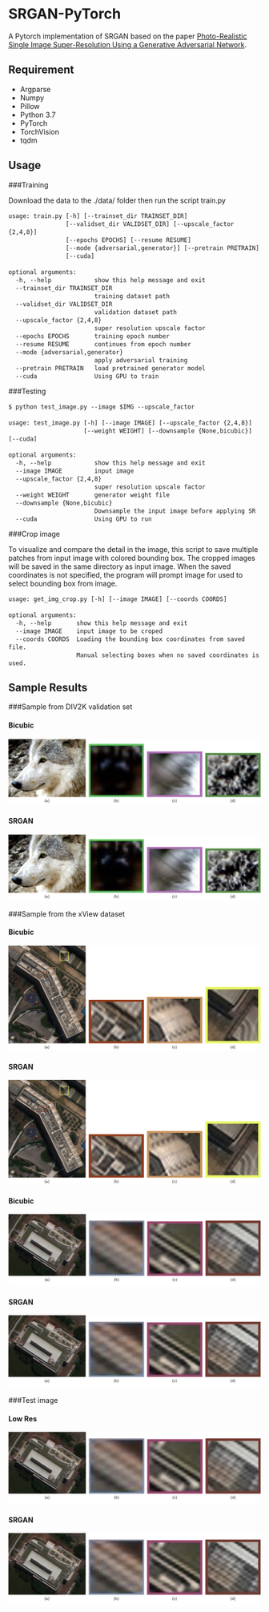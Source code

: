 SRGAN-PyTorch
============================
A Pytorch implementation of SRGAN based on the paper [Photo-Realistic Single Image Super-Resolution Using a Generative Adversarial Network](https://arxiv.org/abs/1609.04802).

Requirement
----------------------------
* Argparse
* Numpy
* Pillow
* Python 3.7
* PyTorch
* TorchVision
* tqdm


Usage
----------------------------

###Training

Download the data to the ./data/ folder then run the script train.py
```
usage: train.py [-h] [--trainset_dir TRAINSET_DIR]
                [--validset_dir VALIDSET_DIR] [--upscale_factor {2,4,8}]
                [--epochs EPOCHS] [--resume RESUME]
                [--mode {adversarial,generator}] [--pretrain PRETRAIN]
                [--cuda]

optional arguments:
  -h, --help            show this help message and exit
  --trainset_dir TRAINSET_DIR
                        training dataset path
  --validset_dir VALIDSET_DIR
                        validation dataset path
  --upscale_factor {2,4,8}
                        super resolution upscale factor
  --epochs EPOCHS       training epoch number
  --resume RESUME       continues from epoch number
  --mode {adversarial,generator}
                        apply adversarial training
  --pretrain PRETRAIN   load pretrained generator model
  --cuda                Using GPU to train
```

###Testing
```
$ python test_image.py --image $IMG --upscale_factor

usage: test_image.py [-h] [--image IMAGE] [--upscale_factor {2,4,8}]
                     [--weight WEIGHT] [--downsample {None,bicubic}] [--cuda]

optional arguments:
  -h, --help            show this help message and exit
  --image IMAGE         input image
  --upscale_factor {2,4,8}
                        super resolution upscale factor
  --weight WEIGHT       generator weight file
  --downsample {None,bicubic}
                        Downsample the input image before applying SR
  --cuda                Using GPU to run
```

###Crop image

To visualize and compare the detail in the image, this script to save multiple patches from input image with colored bounding box. The cropped images will be saved in the same directory as input image. When the saved coordinates is not specified, the program will prompt image for used to select bounding box from image. 


```
usage: get_img_crop.py [-h] [--image IMAGE] [--coords COORDS]

optional arguments:
  -h, --help       show this help message and exit
  --image IMAGE    input image to be croped
  --coords COORDS  Loading the bounding box coordinates from saved file.
                   Manual selecting boxes when no saved coordinates is used.
```

Sample Results
----------------------------
###Sample from DIV2K validation set  

#### Bicubic
![sample1_lr](https://github.com/Maggiking/SRGAN-PyTorch/blob/master/images/sample1_lr.png "Bicubic")   

#### SRGAN
![sample1_sr](https://github.com/Maggiking/SRGAN-PyTorch/blob/master/images/sample1_sr.png "SRGAN")   


###Sample from the xView dataset   

#### Bicubic
![sample2_lr](https://github.com/Maggiking/SRGAN-PyTorch/blob/master/images/sample2_lr.png "Bicubic")   

#### SRGAN
![sample2_sr](https://github.com/Maggiking/SRGAN-PyTorch/blob/master/images/sample2_sr.png "SRGAN")    

#### Bicubic
![sample3_lr](https://github.com/Maggiking/SRGAN-PyTorch/blob/master/images/sample3_lr.png "Bicubic")   

#### SRGAN
![sample3_sr](https://github.com/Maggiking/SRGAN-PyTorch/blob/master/images/sample3_sr.png "SRGAN")   


###Test image   

#### Low Res
![nya_lr](https://github.com/Maggiking/SRGAN-PyTorch/blob/master/images/sample3_lr.png "Low Resolution")   

#### SRGAN
![nya_sr](https://github.com/Maggiking/SRGAN-PyTorch/blob/master/images/sample3_sr.png "SRGAN")   






